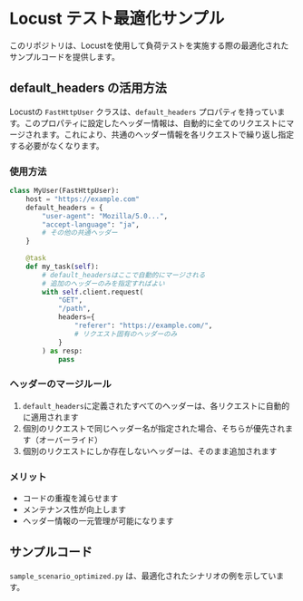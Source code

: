 # Locust テスト最適化サンプル

このリポジトリは、Locustを使用して負荷テストを実施する際の最適化されたサンプルコードを提供します。

## default_headers の活用方法

Locustの `FastHttpUser` クラスは、`default_headers` プロパティを持っています。このプロパティに設定したヘッダー情報は、自動的に全てのリクエストにマージされます。これにより、共通のヘッダー情報を各リクエストで繰り返し指定する必要がなくなります。

### 使用方法

```python
class MyUser(FastHttpUser):
    host = "https://example.com"
    default_headers = {
        "user-agent": "Mozilla/5.0...",
        "accept-language": "ja",
        # その他の共通ヘッダー
    }
    
    @task
    def my_task(self):
        # default_headersはここで自動的にマージされる
        # 追加のヘッダーのみを指定すればよい
        with self.client.request(
            "GET", 
            "/path", 
            headers={
                "referer": "https://example.com/",
                # リクエスト固有のヘッダーのみ
            }
        ) as resp:
            pass
```

### ヘッダーのマージルール

1. `default_headers`に定義されたすべてのヘッダーは、各リクエストに自動的に適用されます
2. 個別のリクエストで同じヘッダー名が指定された場合、そちらが優先されます（オーバーライド）
3. 個別のリクエストにしか存在しないヘッダーは、そのまま追加されます

### メリット

- コードの重複を減らせます
- メンテナンス性が向上します
- ヘッダー情報の一元管理が可能になります

## サンプルコード

`sample_scenario_optimized.py` は、最適化されたシナリオの例を示しています。